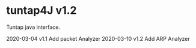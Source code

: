 # tuntap4J v1.2
Tuntap java interface. 

2020-03-04 v1.1 Add packet Analyzer
2020-03-10 v1.2 Add ARP Analyzer
